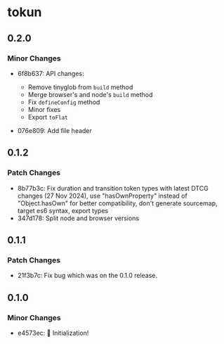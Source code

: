 # tokun

## 0.2.0

### Minor Changes

- 6f8b637: API changes:

  - Remove tinyglob from `build` method
  - Merge browser's and node's `build` method
  - Fix `defineConfig` method
  - Minor fixes
  - Export `toFlat`

- 076e809: Add file header

## 0.1.2

### Patch Changes

- 8b77b3c: Fix duration and transition token types with latest DTCG changes (27 Nov 2024), use "hasOwnProperty" instead of "Object.hasOwn" for better compatibility, don't generate sourcemap, target es6 syntax, export types
- 347d178: Split node and browser versions

## 0.1.1

### Patch Changes

- 21f3b7c: Fix bug which was on the 0.1.0 release.

## 0.1.0

### Minor Changes

- e4573ec: 🚀 Initialization!
